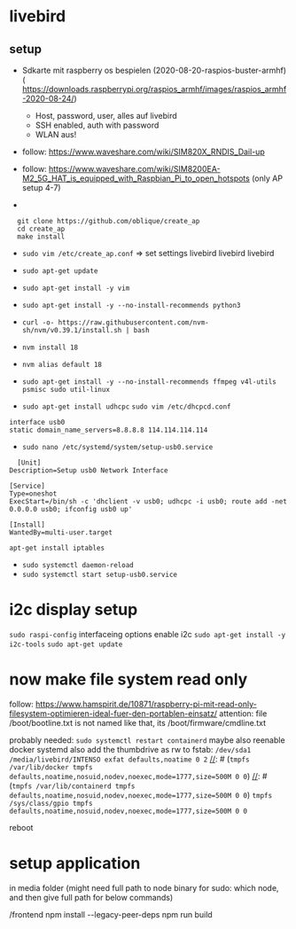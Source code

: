 # livebird

## setup

- Sdkarte mit raspberry os bespielen (2020-08-20-raspios-buster-armhf) ( https://downloads.raspberrypi.org/raspios_armhf/images/raspios_armhf-2020-08-24/)
  - Host, password, user, alles auf livebird
  - SSH enabled, auth with password
  - WLAN aus!

- follow: https://www.waveshare.com/wiki/SIM820X_RNDIS_Dail-up
- follow: https://www.waveshare.com/wiki/SIM8200EA-M2_5G_HAT_is_equipped_with_Raspbian_Pi_to_open_hotspots (only AP setup 4-7)
-
```
  git clone https://github.com/oblique/create_ap
  cd create_ap
  make install
```
- `sudo vim /etc/create_ap.conf` => set settings livebird livebird livebird


- `sudo apt-get update`
- `sudo apt-get install -y vim`
- `sudo apt-get install -y --no-install-recommends python3`
- `curl -o- https://raw.githubusercontent.com/nvm-sh/nvm/v0.39.1/install.sh | bash`
- `nvm install 18`
- `nvm alias default 18`
- `sudo apt-get install -y --no-install-recommends ffmpeg v4l-utils psmisc sudo util-linux`

- `sudo apt-get install udhcpc`
`sudo vim /etc/dhcpcd.conf`
```
interface usb0
static domain_name_servers=8.8.8.8 114.114.114.114
```

- `sudo nano /etc/systemd/system/setup-usb0.service`
```
  [Unit]
Description=Setup usb0 Network Interface

[Service]
Type=oneshot
ExecStart=/bin/sh -c 'dhclient -v usb0; udhcpc -i usb0; route add -net 0.0.0.0 usb0; ifconfig usb0 up'

[Install]
WantedBy=multi-user.target
```

`apt-get install iptables`
- `sudo systemctl daemon-reload`
- `sudo systemctl start setup-usb0.service`



[//]: # (# install docker)

[//]: # (`curl -fsSL https://get.docker.com -o get-docker.sh`)

[//]: # (`sudo sh get-docker.sh`)

[//]: # ()
[//]: # (`sudo apt-get update`)

[//]: # (`sudo apt-get install docker-compose-plugin`)


# i2c display setup

`sudo raspi-config`
interfaceing options
enable i2c
`sudo apt-get install -y i2c-tools`
`sudo apt-get update`

[//]: # (`sudo apt-get install python3-dev libffi-dev libssl-dev python3-pil libjpeg-dev zlib1g-dev libfreetype6-dev liblcms2-dev libopenjp2-7 libtiff5-dev -y`)

[//]: # (`sudo apt-get install python3-rpi.gpio python3-pip -y`)

[//]: # (`sudo apt install python3-luma.oled`)


[//]: # (# prepare docker compose service)

[//]: # (insert this in new service file under /etc/systemd/system/docker-compose@.service)

[//]: # ()
[//]: # (```)

[//]: # ([Unit])

[//]: # (Description=Docker Compose Application Service)

[//]: # (Requires=docker.service)

[//]: # (After=docker.service)

[//]: # ()
[//]: # ([Service])

[//]: # (Type=oneshot)

[//]: # (RemainAfterExit=true)

[//]: # (WorkingDirectory=/media/livebird/INTENSO/livebird)

[//]: # (# Stop and remove all existing containers and volumes)

[//]: # (Environment=DOCKER_CONFIG=/media/livebird/INTENSO/docker/.docker)

[//]: # (ExecStartPre=-docker compose down -v)

[//]: # (# Start fresh containers)

[//]: # (ExecStart=docker compose up -d)

[//]: # (# Stop containers on service stop)

[//]: # (ExecStop=docker compose down)

[//]: # (TimeoutStartSec=0)

[//]: # ()
[//]: # ([Install])

[//]: # (WantedBy=multi-user.target)

[//]: # (```)

[//]: # ()
[//]: # (`sudo systemctl enable docker-compose.service`)

[//]: # ()
[//]: # (`sudo reboot now`)

[//]: # ()

# now make file system read only

follow: https://www.hamspirit.de/10871/raspberry-pi-mit-read-only-filesystem-optimieren-ideal-fuer-den-portablen-einsatz/
attention: file /boot/bootline.txt is not named like that, its /boot/firmware/cmdline.txt

probably needed: `sudo systemctl restart containerd`
maybe also reenable docker systemd
also add the thumbdrive as rw to fstab:
`/dev/sda1 /media/livebird/INTENSO exfat defaults,noatime 0 2`
[//]: # (`tmpfs /var/lib/docker tmpfs defaults,noatime,nosuid,nodev,noexec,mode=1777,size=500M 0 0`)
[//]: # (`tmpfs /var/lib/containerd tmpfs defaults,noatime,nosuid,nodev,noexec,mode=1777,size=500M 0 0`)
`tmpfs /sys/class/gpio tmpfs defaults,noatime,nosuid,nodev,noexec,mode=1777,size=500M 0 0`

[//]: # (`sudo mkdir /media/livebird/INTENSO/docker`)
[//]: # (`sudo vim /etc/docker/daemon.json` =>)

[//]: # (```json)

[//]: # ({)

[//]: # (  "data-root": "/media/livebird/INTENSO/docker")

[//]: # (})

[//]: # (```)
reboot


# setup application

in media folder
(might need full path to node binary for sudo: which node, and then give full path for below commands)


/frontend
npm install --legacy-peer-deps
npm run build



